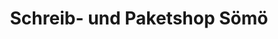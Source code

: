 ---
title: "Schreib- und Paketshop Sömö"
url: /doerverden/schreib-und-paketshop-soemoe/
shop: Schreibwaren
---